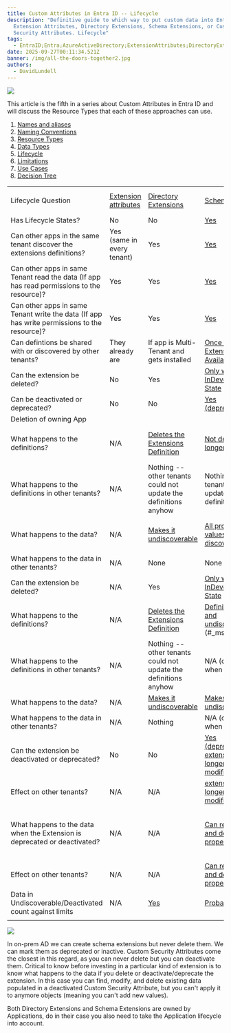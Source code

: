 ```yaml
---
title: Custom Attributes in Entra ID -- Lifecycle
description: "Definitive guide to which way to put custom data into Entra ID:
  Extension Attributes, Directory Extensions, Schema Extensions, or Custom
  Security Attributes. Lifecycle"
tags:
  - EntraID;Entra;AzureActiveDirectory;ExtensionAttributes;DirectoryExtensions;SchemaExtensions;CustomSecurityAttributes;
date: 2025-09-27T00:11:34.521Z
banner: /img/all-the-doors-together2.jpg
authors:
  - DavidLundell
---
```

![](/img/all-the-doors-together2.jpg)

This article is the fifth in a series about Custom Attributes in Entra ID and will discuss the Resource Types that each of these approaches can use. 

1. [Names and aliases](/blog/2025/09/custom-attributes-in-entra-id/#names-and-aliases)
2. [N﻿aming Conventions](/blog/2025/09/custom-attributes-in-entra-id-naming-conventions/)
3. [R﻿esource Types](/blog/2025/09/custom-attributes-in-entra-id-resource-types/)
4. [D﻿ata Types](/blog/2025/09/custom-attributes-in-entra-id-data-types/)
5. [L﻿ifecycle](/blog/2025/09/custom-attributes-in-entra-id-lifecycle/)
6. [L﻿imitations](/blog/2025/09/custom-attributes-in-entra-id-limitations/)
7. [U﻿se Cases](/blog/2025/09/custom-attributes-in-entra-id-use-cases/)
8. [Decision Tree](/blog/2025/09/custom-attributes-in-entra-id-decision-tree/)

|                                                                                              |                                                                                                                       |                                                                                                                                                   |                                                                                                                                                                                                 |                                                                                                                                                             |                                                                                                                                                                                           |
| -------------------------------------------------------------------------------------------- | --------------------------------------------------------------------------------------------------------------------- | ------------------------------------------------------------------------------------------------------------------------------------------------- | ----------------------------------------------------------------------------------------------------------------------------------------------------------------------------------------------- | ----------------------------------------------------------------------------------------------------------------------------------------------------------- | ----------------------------------------------------------------------------------------------------------------------------------------------------------------------------------------- |
| Lifecycle Question                                                                           | [Extension attributes](https://learn.microsoft.com/en-us/graph/extensibility-overview?tabs=http#extension-attributes) | [Directory Extensions](https://learn.microsoft.com/en-us/graph/extensibility-overview?tabs=http#directory-microsoft-entra-id-extensions)          | [Schema Extensions](https://learn.microsoft.com/en-us/graph/extensibility-overview?tabs=http#schema-extensions)                                                                                 | [Open Extensions](https://learn.microsoft.com/en-us/graph/extensibility-overview?tabs=http#open-extensions)                                                 | [Custom Security Attributes](https://learn.microsoft.com/en-us/entra/fundamentals/custom-security-attributes-overview)                                                                    |
| Has Lifecycle States?                                                                        | No                                                                                                                    | No                                                                                                                                                | [Yes](https://learn.microsoft.com/en-us/graph/api/resources/schemaextension?view=graph-rest-1.0#schema-extensions-lifecycle)                                                                    | No                                                                                                                                                          | No                                                                                                                                                                                        |
| Can other apps in the same tenant discover the extensions definitions?                       | Yes (same in every tenant)                                                                                            | Yes                                                                                                                                               | [Yes](https://learn.microsoft.com/en-us/graph/api/resources/schemaextension?view=graph-rest-1.0#schema-extensions-lifecycle)                                                                    | No defintions to discover                                                                                                                                   | [Only with the Attribute Definition roles](https://learn.microsoft.com/en-us/entra/fundamentals/custom-security-attributes-overview#custom-security-attribute-roles)                      |
| Can other apps in same Tenant read the data (If app has read permissions to the resource)?   | Yes                                                                                                                   | Yes                                                                                                                                               | [Yes](https://learn.microsoft.com/en-us/graph/api/resources/schemaextension?view=graph-rest-1.0#schema-extensions-lifecycle)                                                                    | Yes                                                                                                                                                         | [Only with Attribute Assignment Roles](https://learn.microsoft.com/en-us/entra/fundamentals/custom-security-attributes-overview#custom-security-attribute-roles)                          |
| Can other apps in same Tenant write the data (If app has write permissions to the resource)? | Yes                                                                                                                   | Yes                                                                                                                                               | [Yes](https://learn.microsoft.com/en-us/graph/api/resources/schemaextension?view=graph-rest-1.0#schema-extensions-lifecycle)                                                                    | Yes                                                                                                                                                         | [Only with Attribute Assignment Roles](https://learn.microsoft.com/en-us/entra/fundamentals/custom-security-attributes-overview#custom-security-attribute-roles)                          |
| Can defintions be shared with or discovered by other tenants?                                | They already are                                                                                                      | If app is Multi-Tenant and gets installed                                                                                                         | [Once the Schema Extension is in Available State](https://learn.microsoft.com/en-us/graph/api/resources/schemaextension?view=graph-rest-1.0#schema-extensions-lifecycle)                        | No                                                                                                                                                          | No                                                                                                                                                                                        |
| Can the extension be deleted?                                                                | No                                                                                                                    | Yes                                                                                                                                               | [Only when in the InDevelopment State](https://learn.microsoft.com/en-us/graph/api/resources/schemaextension?view=graph-rest-1.0#schema-extensions-lifecycle)                                   | N/A (there are no definitions)                                                                                                                              | [No](https://learn.microsoft.com/en-us/entra/fundamentals/custom-security-attributes-add?tabs=ms-powershell#frequently-asked-questions)                                                   |
| Can be deactivated or deprecated?                                                            | No                                                                                                                    | No                                                                                                                                                | [Yes  <br>(deprecated)](https://learn.microsoft.com/en-us/graph/api/resources/schemaextension?view=graph-rest-1.0#schema-extensions-lifecycle)                                                  | No                                                                                                                                                          | [Yes  <br>(deactivated)](https://learn.microsoft.com/en-us/entra/fundamentals/custom-security-attributes-add?tabs=ms-powershell#frequently-asked-questions)                               |
| Deletion of owning App                                                                       |                                                                                                                       |                                                                                                                                                   |                                                                                                                                                                                                 |                                                                                                                                                             |                                                                                                                                                                                           |
| What happens to the definitions?                                                             | N/A                                                                                                                   | [Deletes the Extensions Definition](https://learn.microsoft.com/en-us/graph/extensibility-overview#considerations-for-using-directory-extensions) | [Not deleted  but no longer updateable](https://learn.microsoft.com/en-us/graph/extensibility-overview?tabs=http#considerations-for-using-schema-extensions)                                    | [Deleting the Creator app has no impact](https://learn.microsoft.com/en-us/graph/extensibility-overview?tabs=http#considerations-for-using-open-extensions) | N/A                                                                                                                                                                                       |
| What happens to the definitions in other tenants?                                            | N/A                                                                                                                   | Nothing -- other tenants could not update the definitions anyhow                                                                                  | Nothing -- other tenants could not update the definitions anyhow                                                                                                                                | N/A                                                                                                                                                         | N/A                                                                                                                                                                                       |
| What happens to the data?                                                                    | N/A                                                                                                                   | [Makes it undiscoverable](https://learn.microsoft.com/en-us/graph/extensibility-overview#considerations-for-using-directory-extensions)           | [All properties and values are still discoverable](https://learn.microsoft.com/en-us/graph/extensibility-overview?tabs=http#considerations-for-using-schema-extensions)                         | [Deleting the Creator app has no impact](https://learn.microsoft.com/en-us/graph/extensibility-overview?tabs=http#considerations-for-using-open-extensions) | N/A                                                                                                                                                                                       |
| What happens to the data in other tenants?                                                   | N/A                                                                                                                   | None                                                                                                                                              | None                                                                                                                                                                                            | N/A                                                                                                                                                         | N/A                                                                                                                                                                                       |
| Can the extension be deleted?                                                                | N/A                                                                                                                   | Yes                                                                                                                                               | [Only when in the InDevelopment State](https://learn.microsoft.com/en-us/graph/api/resources/schemaextension?view=graph-rest-1.0#schema-extensions-lifecycle)                                   | N/A (there are no definitions)                                                                                                                              | [No](https://learn.microsoft.com/en-us/entra/fundamentals/custom-security-attributes-add?tabs=ms-powershell#frequently-asked-questions)                                                   |
| What happens to the definitions?                                                             | N/A                                                                                                                   | [Deletes the Extensions Definition](https://learn.microsoft.com/en-us/graph/extensibility-overview#considerations-for-using-directory-extensions) | [Definition deleted and undiscoverable](https://learn.microsoft.com/en-us/graph/extensibility-overview?tabs=http#considerations-for-using-schema-extensions)\[[1]](#_msocom_1)                  | N/A                                                                                                                                                         | N/A                                                                                                                                                                                       |
| What happens to the definitions in other tenants?                                            | N/A                                                                                                                   | Nothing -- other tenants could not update the definitions anyhow                                                                                  | N/A (can't delete when shared)                                                                                                                                                                  | N/A                                                                                                                                                         | N/A                                                                                                                                                                                       |
| What happens to the data?                                                                    | N/A                                                                                                                   | [Makes it undiscoverable](https://learn.microsoft.com/en-us/graph/extensibility-overview#considerations-for-using-directory-extensions)           | [Makes it undiscoverable](https://learn.microsoft.com/en-us/graph/extensibility-overview?tabs=http#considerations-for-using-schema-extensions)                                                  | N/A                                                                                                                                                         | N/A                                                                                                                                                                                       |
| What happens to the data in other tenants?                                                   | N/A                                                                                                                   | Nothing                                                                                                                                           | N/A (can't delete when shared)                                                                                                                                                                  | N/A                                                                                                                                                         | N/A                                                                                                                                                                                       |
| Can the extension be deactivated or deprecated?                                              | No                                                                                                                    | No                                                                                                                                                | [Yes  <br>(deprecated)  <br>extension can no longer be read or modified](https://learn.microsoft.com/en-us/graph/api/resources/schemaextension?view=graph-rest-1.0#schema-extensions-lifecycle) | No                                                                                                                                                          | [Yes  <br>(deactivated)  <br>Can no longer be applied](https://learn.microsoft.com/en-us/entra/fundamentals/custom-security-attributes-add?tabs=ms-powershell#frequently-asked-questions) |
| Effect on other tenants?                                                                     | N/A                                                                                                                   | N/A                                                                                                                                               | [extension can no longer be read or modified](https://learn.microsoft.com/en-us/graph/api/resources/schemaextension?view=graph-rest-1.0#schema-extensions-lifecycle)                            | N/A                                                                                                                                                         | N/A                                                                                                                                                                                       |
| What happens to the data when the Extension is deprecated or deactivated?                    | N/A                                                                                                                   | ﻿N/﻿A                                                                                                                                             | [Can read, update and delete existing property values](https://learn.microsoft.com/en-us/graph/api/resources/schemaextension?view=graph-rest-1.0#schema-extensions-lifecycle)                   | N/A                                                                                                                                                         | [\*Data is preserved  <br>* Can no longer be applied to resources](https://learn.microsoft.com/en-us/entra/fundamentals/custom-security-attributes-add#frequently-asked-questions)        |
| Effect on other tenants?                                                                     | N/A                                                                                                                   | ﻿N/﻿A                                                                                                                                             | [Can read, update and delete existing property values](https://learn.microsoft.com/en-us/graph/api/resources/schemaextension?view=graph-rest-1.0#schema-extensions-lifecycle)                   | N/A                                                                                                                                                         | N/A                                                                                                                                                                                       |
| Data in Undiscoverable/Deactivated count against limits                                      | N/A                                                                                                                   | [Yes](https://learn.microsoft.com/en-us/graph/extensibility-overview?tabs=http#considerations-for-using-directory-extensions)                     | [Probably](https://learn.microsoft.com/en-us/graph/extensibility-overview?tabs=http#considerations-for-using-schema-extensions)                                                                 | N/A                                                                                                                                                         | [Yes](https://learn.microsoft.com/en-us/entra/fundamentals/custom-security-attributes-add#frequently-asked-questions)                                                                     |
|                                                                                              |                                                                                                                       |                                                                                                                                                   |                                                                                                                                                                                                 |                                                                                                                                                             |                                                                                                                                                                                           |

![](/img/custom-security-attributes-vault-door-small.png)

I﻿n on-prem AD we can create schema extensions but never delete them. We can mark them as deprecated or inactive. Custom Security Attributes come the closest in this regard, as you can never delete but you can deactivate them. Critical to know before investing in a particular kind of extension is to know what happens to the data if you delete or deactivate/deprecate the extension. In this case you can find, modify, and delete existing data populated in a deactivated Custom Security Attribute, but you can't apply it to anymore objects (meaning you can't add new values).

B﻿oth Directory Extensions and Schema Extensions are owned by Applications, do in their case you also need to take the Application lifecycle into account.